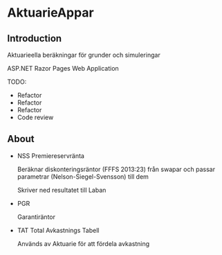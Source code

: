 # AktuarieAppar
## Introduction
Aktuarieella beräkningar för grunder och simuleringar

ASP.NET Razor Pages Web Application

TODO:
-  Refactor
-  Refactor
-  Refactor
-  Code review

## About

* NSS Premiereservränta

    Beräknar diskonteringsräntor (FFFS 2013:23) från swapar och passar parametrar (Nelson-Siegel-Svensson) till dem

    Skriver ned resultatet till Laban

* PGR

    Garantiräntor

* TAT Total Avkastnings Tabell

    Används av Aktuarie för att fördela avkastning


